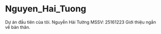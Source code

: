 # Nguyen_Hai_Tuong
Dự án đầu tiên của tôi.
Nguyễn Hải Tường
MSSV: 25161223
Giới thiệu ngắn về bản thân.
